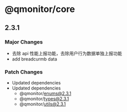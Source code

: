 # @qmonitor/core

## 2.3.1

### Major Changes

-   去除 api 性能上报功能，去除用户行为数据单独上报功能
-   add breadcurmb data

### Patch Changes

-   Updated dependencies
-   Updated dependencies
    -   @qmonitor/enums@2.3.1
    -   @qmonitor/types@2.3.1
    -   @qmonitor/utils@2.3.1
